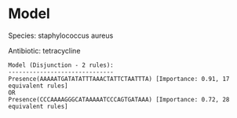 
# Model

Species: staphylococcus aureus

Antibiotic: tetracycline

```
Model (Disjunction - 2 rules):
------------------------------
Presence(AAAAATGATATATTTAAACTATTCTAATTTA) [Importance: 0.91, 17 equivalent rules]
OR
Presence(CCCAAAAGGGCATAAAAATCCCAGTGATAAA) [Importance: 0.72, 28 equivalent rules]

```

